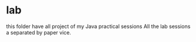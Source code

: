 # lab

this folder have all project of my Java practical sessions
All the lab sessions a separated by paper vice.
